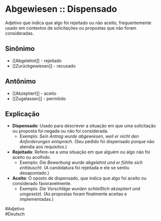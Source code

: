# Abgewiesen :: Dispensado
Adjetivo que indica que algo foi rejeitado ou não aceito, frequentemente usado em contextos de solicitações ou propostas que não foram consideradas.

## Sinônimo
- [[Abgelehnt]] - rejeitado  
- [[Zurückgewiesen]] - recusado  

## Antônimo
- [[Akzeptiert]] - aceito  
- [[Zugelassen]] - permitido  

## Explicação
- **Dispensado**: Usado para descrever a situação em que uma solicitação ou proposta foi negada ou não foi considerada.
  - Exemplo: *Sein Antrag wurde abgewiesen, weil er nicht den Anforderungen entsprach.* (Seu pedido foi dispensado porque não atendia aos requisitos.)
- **Rejeitado**: Refere-se a uma situação em que alguém ou algo não foi aceito ou acolhido.
  - Exemplo: *Die Bewerbung wurde abgelehnt und er fühlte sich enttäuscht.* (A candidatura foi rejeitada e ele se sentiu desapontado.)
- **Aceito**: O oposto de dispensado, que indica que algo foi aceito ou considerado favoravelmente.
  - Exemplo: *Die Vorschläge wurden schließlich akzeptiert und umgesetzt.* (As propostas foram finalmente aceitas e implementadas.)

#Adjetivo  
#Deutsch